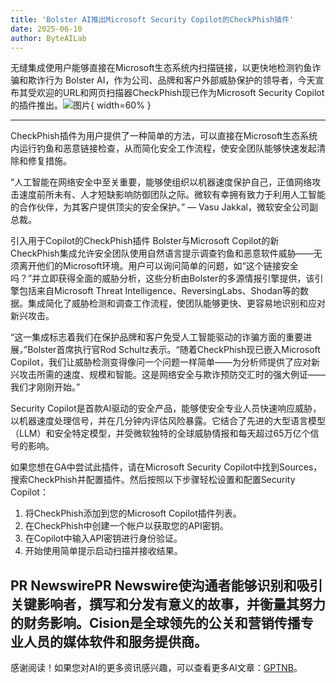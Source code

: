 ```yaml
---
title: 'Bolster AI推出Microsoft Security Copilot的CheckPhish插件'
date: 2025-06-10
author: ByteAILab
---
```


无缝集成使用户能够直接在Microsoft生态系统内扫描链接，以更快地检测钓鱼诈骗和欺诈行为
Bolster AI，作为公司、品牌和客户外部威胁保护的领导者，今天宣布其受欢迎的URL和网页扫描器CheckPhish现已作为Microsoft Security Copilot的插件推出。![图片](https://ai-techpark.com/wp-content/uploads/Bolster-AI.jpg){ width=60% }

---
CheckPhish插件为用户提供了一种简单的方法，可以直接在Microsoft生态系统内运行钓鱼和恶意链接检查，从而简化安全工作流程，使安全团队能够快速发起清除和修复措施。

“人工智能在网络安全中至关重要，能够使组织以机器速度保护自己，正值网络攻击速度前所未有、人才短缺影响防御团队之际。微软有幸拥有致力于利用人工智能的合作伙伴，为其客户提供顶尖的安全保护。” — Vasu Jakkal，微软安全公司副总裁。

引入用于Copilot的CheckPhish插件
Bolster与Microsoft Copilot的新CheckPhish集成允许安全团队使用自然语言提示调查钓鱼和恶意软件威胁——无须离开他们的Microsoft环境。用户可以询问简单的问题，如“这个链接安全吗？”并立即获得全面的威胁分析，这些分析由Bolster的多源情报引擎提供，该引擎包括来自Microsoft Threat Intelligence、ReversingLabs、Shodan等的数据。集成简化了威胁检测和调查工作流程，使团队能够更快、更容易地识别和应对新兴攻击。

“这一集成标志着我们在保护品牌和客户免受人工智能驱动的诈骗方面的重要进展，”Bolster首席执行官Rod Schultz表示。“随着CheckPhish现已嵌入Microsoft Copilot，我们让威胁检测变得像问一个问题一样简单——为分析师提供了应对新兴攻击所需的速度、规模和智能。这是网络安全与欺诈预防交汇时的强大例证——我们才刚刚开始。”

Security Copilot是首款AI驱动的安全产品，能够使安全专业人员快速响应威胁，以机器速度处理信号，并在几分钟内评估风险暴露。它结合了先进的大型语言模型（LLM）和安全特定模型，并受微软独特的全球威胁情报和每天超过65万亿个信号的影响。

如果您想在GA中尝试此插件，请在Microsoft Security Copilot中找到Sources，搜索CheckPhish并配置插件。然后按照以下步骤轻松设置和配置Security Copilot：

1. 将CheckPhish添加到您的Microsoft Copilot插件列表。
2. 在CheckPhish中创建一个帐户以获取您的API密钥。
3. 在Copilot中输入API密钥进行身份验证。
4. 开始使用简单提示启动扫描并接收结果。

PR NewswirePR Newswire使沟通者能够识别和吸引关键影响者，撰写和分发有意义的故事，并衡量其努力的财务影响。Cision是全球领先的公关和营销传播专业人员的媒体软件和服务提供商。
---
感谢阅读！如果您对AI的更多资讯感兴趣，可以查看更多AI文章：[GPTNB](https://gptnb.com)。
